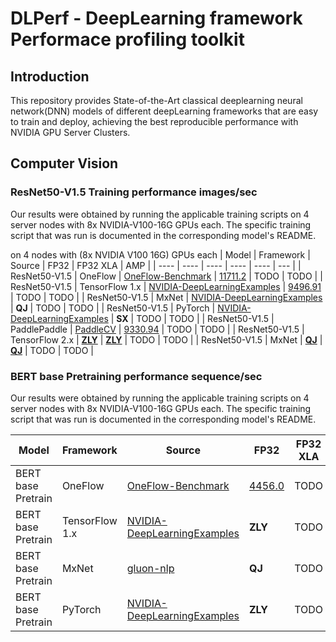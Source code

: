 # DLPerf - **D**eep**L**earning framework **Perf**ormace profiling toolkit
## Introduction
This repository provides State-of-the-Art classical deeplearning neural network(DNN) models of different deepLearning frameworks that are easy to train and deploy, achieving the best reproducible performance with NVIDIA GPU Server Clusters.

## Computer Vision
### ResNet50-V1.5 Training performance images/sec
Our results were obtained by running the applicable training scripts on 4 server nodes with 8x NVIDIA-V100-16G GPUs each. The specific training script that was run is documented in the corresponding model's README.

 on 4 nodes with (8x NVIDIA V100 16G) GPUs each
| Model | Framework | Source | FP32 | FP32 XLA | AMP |
| ---- | ---- | ---- | ---- | ---- | --- |
| ResNet50-V1.5 | OneFlow | [OneFlow-Benchmark](https://github.com/Oneflow-Inc/OneFlow-Benchmark/tree/master/Classification/cnns) | [11711.2](./OneFlow/ConvNets/rn50_fp32_report_0821.md) | TODO | TODO |
| ResNet50-V1.5 | TensorFlow 1.x | [NVIDIA-DeepLearningExamples](https://github.com/Oneflow-Inc/OneFlow-Benchmark/tree/master/Classification/cnns) | [9496.91](./NVIDIADeepLearningExamples/Tensorflow/resnet50v1.5) | TODO | TODO |
| ResNet50-V1.5 | MxNet | [NVIDIA-DeepLearningExamples](https://github.com/NVIDIA/DeepLearningExamples/tree/master/MxNet/Classification/RN50v1.5) | **QJ** | TODO | TODO |
| ResNet50-V1.5 | PyTorch | [NVIDIA-DeepLearningExamples](https://github.com/NVIDIA/DeepLearningExamples/tree/master/PyTorch/Classification/ConvNets/resnet50v1.5) | **SX** | TODO | TODO |
| ResNet50-V1.5 | PaddlePaddle | [PaddleCV](https://github.com/PaddlePaddle/models/tree/release/1.8/PaddleCV/image_classification) | [9330.94](./PaddlePaddle/resnet50v1.5) | TODO | TODO |
| ResNet50-V1.5 | TensorFlow 2.x | [**ZLY**]() | [**ZLY**]() | TODO | TODO |
| ResNet50-V1.5 | MxNet | [**QJ**]() | [**QJ**]() | TODO | TODO |

### BERT base Pretraining performance sequence/sec
Our results were obtained by running the applicable training scripts on 4 server nodes with 8x NVIDIA-V100-16G GPUs each. The specific training script that was run is documented in the corresponding model's README.

| Model | Framework | Source | FP32 | FP32 XLA | AMP |
| ---- | ---- | ---- | ---- | ---- | --- |
| BERT base Pretrain | OneFlow | [OneFlow-Benchmark](https://github.com/Oneflow-Inc/OneFlow-Benchmark/tree/master/LanguageModeling/BERT) | [4456.0](https://github.com/Oneflow-Inc/DLPerf/blob/master/OneFlow/BERT/bert_base_fp32_report_0822.md) | TODO | TODO |
| BERT base Pretrain | TensorFlow 1.x | [NVIDIA-DeepLearningExamples](https://github.com/NVIDIA/DeepLearningExamples/tree/master/TensorFlow/LanguageModeling/BERT) | **ZLY** | TODO | TODO |
| BERT base Pretrain | MxNet | [gluon-nlp](https://github.com/dmlc/gluon-nlp/tree/v0.10.x/scripts/bert) | **QJ** | TODO | TODO |
| BERT base Pretrain | PyTorch | [NVIDIA-DeepLearningExamples](https://github.com/NVIDIA/DeepLearningExamples/tree/master/TensorFlow/LanguageModeling/BERT) | **ZLY** | TODO | TODO |
